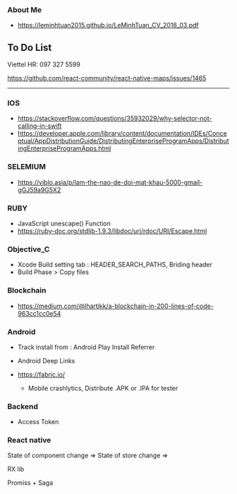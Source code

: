 ### About Me

* https://leminhtuan2015.github.io/LeMinhTuan_CV_2018_03.pdf


## To Do List

Viettel HR: 097 327 5599

https://github.com/react-community/react-native-maps/issues/1465
 
----------------------------------------------------------------------------

### IOS
* https://stackoverflow.com/questions/35932029/why-selector-not-calling-in-swift
* https://developer.apple.com/library/content/documentation/IDEs/Conceptual/AppDistributionGuide/DistributingEnterpriseProgramApps/DistributingEnterpriseProgramApps.html


### SELEMIUM
* https://viblo.asia/p/lam-the-nao-de-doi-mat-khau-5000-gmail-gGJ59a9G5X2

### RUBY
* JavaScript unescape() Function
* https://ruby-doc.org/stdlib-1.9.3/libdoc/uri/rdoc/URI/Escape.html


### Objective_C
* Xcode Build setting tab : HEADER_SEARCH_PATHS, Briding header
* Build Phase > Copy files


### Blockchain

* https://medium.com/@lhartikk/a-blockchain-in-200-lines-of-code-963cc1cc0e54

### Android

* Track install from :  Android Play Install Referrer 
* Android Deep Links

* https://fabric.io/
  * Mobile crashlytics, Distribute .APK or .IPA for tester

### Backend

* Access Token

### React native

State of component change =>
State of store change =>

RX lib

Promiss + Saga
